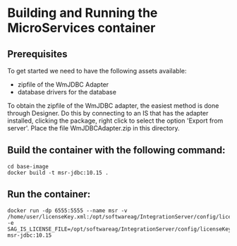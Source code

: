 # Building and Running the MicroServices container

## Prerequisites
To get started we need to have the following assets available:
- zipfile of the WmJDBC Adapter
- database drivers for the database

To obtain the zipfile of the WmJDBC adapter, the easiest method is done through Designer. Do this by connecting to an IS that has the adapter installed, clicking the package, right click to select the option 'Export from server'.
Place the file WmJDBCAdapter.zip in this directory.

## Build the container with the following command:

```
cd base-image 
docker build -t msr-jdbc:10.15 .
```

## Run the container:
```
docker run -dp 6555:5555 --name msr -v /home/user/licenseKey.xml:/opt/softwareag/IntegrationServer/config/licenseKey.xml -e SAG_IS_LICENSE_FILE=/opt/softwareag/IntegrationServer/config/licenseKey.xml msr-jdbc:10.15
```